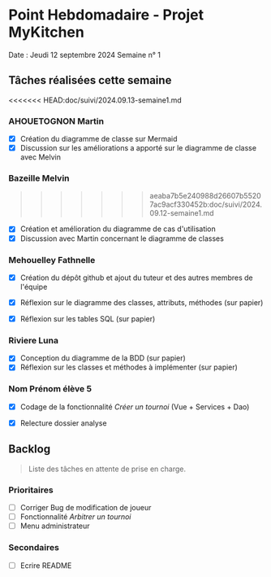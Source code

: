 # Point Hebdomadaire - Projet MyKitchen

Date : Jeudi 12 septembre 2024
Semaine n° 1

## Tâches réalisées cette semaine

<<<<<<< HEAD:doc/suivi/2024.09.13-semaine1.md
### AHOUETOGNON Martin
- [x] Création du diagramme de classe sur Mermaid
- [x] Discussion sur les améliorations a apporté sur le diagramme de classe avec Melvin
### Bazeille Melvin
>>>>>>> aeaba7b5e240988d26607b55207ac9acf330452b:doc/suivi/2024.09.12-semaine1.md

- [x] Création et amélioration du diagramme de cas d'utilisation
- [x] Discussion avec Martin concernant le diagramme de classes

### Mehouelley Fathnelle

- [x] Création du dépôt github et ajout du tuteur et des autres membres de l'équipe
- [x] Réflexion sur le diagramme des classes, attributs, méthodes (sur papier)
- [x] Réflexion sur les tables SQL (sur papier)



### Riviere Luna

- [X] Conception du diagramme de la BDD (sur papier)
- [X] Réflexion sur les classes et méthodes à implémenter (sur papier)

### Nom Prénom élève 5

- [x] Codage de la fonctionnalité *Créer un tournoi* (Vue + Services + Dao)
- [x] Relecture dossier analyse


## Backlog

> Liste des tâches en attente de prise en charge.

### Prioritaires

- [ ] Corriger Bug de modification de joueur
- [ ] Fonctionnalité *Arbitrer un tournoi*
- [ ] Menu administrateur

### Secondaires

- [ ] Ecrire README
